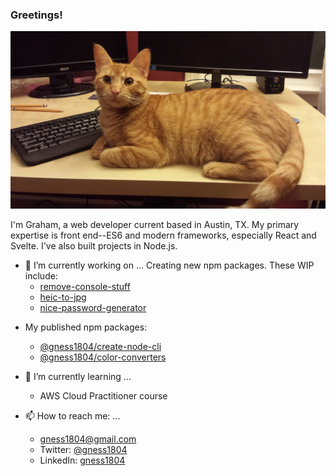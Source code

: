 ### Greetings!

![My cat Mal](https://github.com/gness1804/gness1804/blob/main/assets/mal.jpg)

I'm Graham, a web developer current based in Austin, TX. My primary expertise is front end--ES6 and modern frameworks, especially React and Svelte. I've also built projects in Node.js.

- 🔭 I’m currently working on ...
Creating new npm packages. These WIP include: 
	- [remove-console-stuff](https://github.com/gness1804/remove-console-stuff)
	- [heic-to-jpg](https://github.com/gness1804/heic-to-jpg)
	- [nice-password-generator](https://github.com/gness1804/nice-password-generator)

* My published npm packages:

	- [@gness1804/create-node-cli](https://www.npmjs.com/package/@gness1804/create-node-cli)	
	- [@gness1804/color-converters](https://www.npmjs.com/package/@gness1804/color-converters)

- 🌱 I’m currently learning ...
	- AWS Cloud Practitioner course

- 📫 How to reach me: ...
	- gness1804@gmail.com
	- Twitter: [@gness1804](https://twitter.com/gness1804)
	- LinkedIn: [gness1804](https://www.linkedin.com/in/gness1804)

	

<!--
**gness1804/gness1804** is a ✨ _special_ ✨ repository because its `README.md` (this file) appears on your GitHub profile.

Here are some ideas to get you started:



- 👯 I’m looking to collaborate on ...
- 🤔 I’m looking for help with ...
- 💬 Ask me about ...
- 😄 Pronouns: ...
- ⚡ Fun fact: ...
-->
